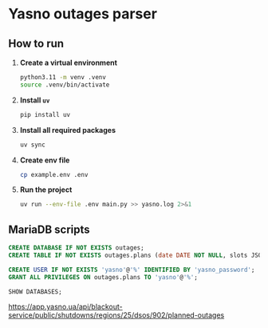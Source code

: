 # Yasno outages parser

## How to run

1. **Create a virtual environment**
   ```bash
   python3.11 -m venv .venv
   source .venv/bin/activate 
   ```

1. **Install `uv`**
   ```bash
   pip install uv
   ```

1. **Install all required packages**
   ```bash
   uv sync
   ```

1. **Create env file**
   ```bash
   cp example.env .env
   ```
1. **Run the project**
   ```bash
   uv run --env-file .env main.py >> yasno.log 2>&1
   ```

## MariaDB scripts
```sql
CREATE DATABASE IF NOT EXISTS outages;
CREATE TABLE IF NOT EXISTS outages.plans (date DATE NOT NULL, slots JSON, updated_on DATETIME, PRIMARY KEY (date));

CREATE USER IF NOT EXISTS 'yasno'@'%' IDENTIFIED BY 'yasno_password';
GRANT ALL PRIVILEGES ON outages.plans TO 'yasno'@'%';

SHOW DATABASES;

```

https://app.yasno.ua/api/blackout-service/public/shutdowns/regions/25/dsos/902/planned-outages
